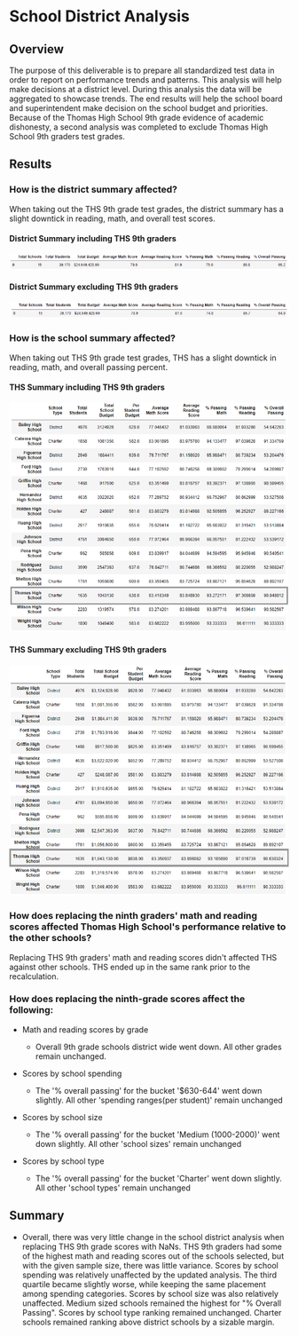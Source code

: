 # School District Analysis

## Overview

The purpose of this deliverable is to prepare all standardized test data in order to report on performance trends and patterns. This analysis will help make decisions at a district level. During this analysis the data will be aggregated to showcase trends. The end results will help the school board and superintendent make decision on the school budget and priorities. Because of the Thomas High School 9th grade evidence of academic dishonesty, a second analysis was completed to exclude Thomas High School 9th graders test grades. 

## Results

### How is the district summary affected?
When taking out the THS 9th grade test grades, the district summary has a slight downtick in reading, math, and overall test scores.  

#### District Summary including THS 9th graders
![THS_9th_Included](/Resources/PyCitySchools_District_Summary.PNG)

#### District Summary excluding THS 9th graders
![THS_9th_Excluded](/Resources/PyCitySchoolsChallenge_District_Summary.PNG)



### How is the school summary affected?
When taking out THS 9th grade test grades, THS has a slight downtick in reading, math, and overall passing percent. 


#### THS Summary including THS 9th graders
![THS_9th_Excluded](/Resources/PyCitySchools_THS_Summary.PNG)


#### THS Summary excluding THS 9th graders
![THS_9th_Excluded](/Resources/PyCitySchoolsChallenge_THS_Summary.PNG)


### How does replacing the ninth graders' math and reading scores affected Thomas High School's performance relative to the other schools?
Replacing THS 9th graders' math and reading scores didn't affected THS against other schools. THS ended up in the same rank prior to the recalculation.

### How does replacing the ninth-grade scores affect the following:
 - Math and reading scores by grade
   - Overall 9th grade schools district wide went down. All other grades remain unchanged.

 - Scores by school spending
   - The '% overall passing' for the bucket '$630-644' went down slightly. All other 'spending ranges(per student)' remain unchanged

 - Scores by school size
   - The '% overall passing' for the bucket 'Medium (1000-2000)' went down slightly. All other 'school sizes' remain unchanged
 
 - Scores by school type
   - The '% overall passing' for the bucket 'Charter' went down slightly. All other 'school types' remain unchanged

## Summary
 - Overall, there was very little change in the school district analysis when replacing THS 9th grade scores with NaNs. THS 9th graders had some of the highest math and reading scores out of the schools selected, but with the given sample size, there was little variance. Scores by school spending was relatively unaffected by the updated analysis. The third quartile became slightly worse, while keeping the same placement among spending categories. Scores by school size was also relatively unaffected. Medium sized schools remained the highest for "% Overall Passing". Scores by school type ranking remained unchanged. Charter schools remained ranking above district schools by a sizable margin.
